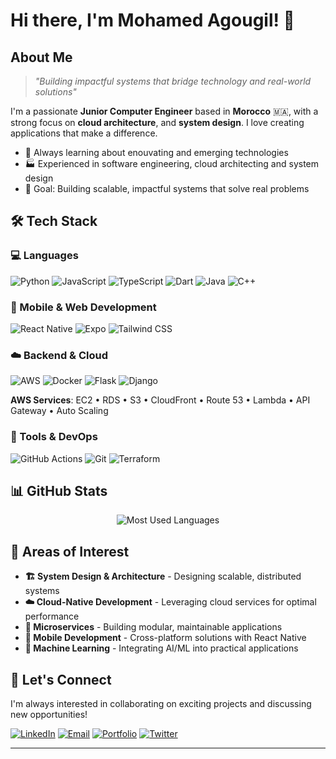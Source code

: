 # Hi there, I'm Mohamed Agougil! 👋

<!--
<div align="center">
  <img src="https://readme-typing-svg.demolab.com?font=Fira+Code&pause=1000&color=2F81F7&center=true&vCenter=true&width=435&lines=Computer+Science+%26+Engineering;Cloud+Architect+%26+System+Designer;Full-Stack+%26+Mobile+Developer;Industrial+Automation+Enthusiast" alt="Typing SVG" />
</div>
-->
## About Me

> *"Building impactful systems that bridge technology and real-world solutions"*

I'm a passionate **Junior Computer Engineer** based in **Morocco** 🇲🇦, with a strong focus on **cloud architecture**, and **system design**. I love creating applications that make a difference.

- 🌱 Always learning about enouvating and emerging technologies
- 🏭 Experienced in software engineering, cloud architecting and system design
- 🎯 Goal: Building scalable, impactful systems that solve real problems

## 🛠️ Tech Stack

### 💻 Languages
![Python](https://img.shields.io/badge/-Python-3776AB?style=flat-square&logo=python&logoColor=white)
![JavaScript](https://img.shields.io/badge/-JavaScript-F7DF1E?style=flat-square&logo=javascript&logoColor=black)
![TypeScript](https://img.shields.io/badge/-TypeScript-3178C6?style=flat-square&logo=typescript&logoColor=white)
![Dart](https://img.shields.io/badge/-Dart-0175C2?style=flat-square&logo=dart&logoColor=white)
![Java](https://img.shields.io/badge/-Java-007396?style=flat-square&logo=java&logoColor=white)
![C++](https://img.shields.io/badge/-C++-00599C?style=flat-square&logo=c%2B%2B&logoColor=white)

### 📱 Mobile & Web Development
![React Native](https://img.shields.io/badge/-React%20Native-61DAFB?style=flat-square&logo=react&logoColor=black)
![Expo](https://img.shields.io/badge/-Expo-000020?style=flat-square&logo=expo&logoColor=white)
![Tailwind CSS](https://img.shields.io/badge/-Tailwind%20CSS-06B6D4?style=flat-square&logo=tailwindcss&logoColor=white)

### ☁️ Backend & Cloud
![AWS](https://img.shields.io/badge/-AWS-232F3E?style=flat-square&logo=amazon-aws&logoColor=white)
![Docker](https://img.shields.io/badge/-Docker-2496ED?style=flat-square&logo=docker&logoColor=white)
![Flask](https://img.shields.io/badge/-Flask-000000?style=flat-square&logo=flask&logoColor=white)
![Django](https://img.shields.io/badge/-Django-092E20?style=flat-square&logo=django&logoColor=white)

**AWS Services**: EC2 • RDS • S3 • CloudFront • Route 53 • Lambda • API Gateway • Auto Scaling

### 🔧 Tools & DevOps
![GitHub Actions](https://img.shields.io/badge/-GitHub%20Actions-2088FF?style=flat-square&logo=github-actions&logoColor=white)
![Git](https://img.shields.io/badge/-Git-F05032?style=flat-square&logo=git&logoColor=white)
![Terraform](https://img.shields.io/badge/-Terraform-7B42BC?style=flat-square&logo=terraform&logoColor=white)

## 📊 GitHub Stats

<div align="center">
  <img src="https://github-readme-stats.vercel.app/api/top-langs/?username=m0hamed541&layout=compact&theme=tokyonight" alt="Most Used Languages" />
</div>

## 🎯 Areas of Interest

- **🏗️ System Design & Architecture** - Designing scalable, distributed systems
- **☁️ Cloud-Native Development** - Leveraging cloud services for optimal performance
- **🔄 Microservices** - Building modular, maintainable applications
- **📱 Mobile Development** - Cross-platform solutions with React Native
- **🤖 Machine Learning** - Integrating AI/ML into practical applications

## 🤝 Let's Connect

I'm always interested in collaborating on exciting projects and discussing new opportunities!

[![LinkedIn](https://img.shields.io/badge/-LinkedIn-0A66C2?style=for-the-badge&logo=linkedin&logoColor=white)](https://linkedin.com/in/YOUR_LINKEDIN)
[![Email](https://img.shields.io/badge/-Email-D14836?style=for-the-badge&logo=gmail&logoColor=white)](mailto:your.email@example.com)
[![Portfolio](https://img.shields.io/badge/-Portfolio-000000?style=for-the-badge&logo=vercel&logoColor=white)](https://your-portfolio.com)
[![Twitter](https://img.shields.io/badge/-Twitter-1DA1F2?style=for-the-badge&logo=twitter&logoColor=white)](https://twitter.com/YOUR_TWITTER)

---
